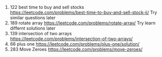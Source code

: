 1. 122 best time to buy and sell stocks https://leetcode.com/problems/best-time-to-buy-and-sell-stock-ii/ Try similar questions later
2. 189 rotate array https://leetcode.com/problems/rotate-array/ Try learn differnt solutions later
3. 139 intersection of two arrays https://leetcode.com/problems/intersection-of-two-arrays/
4. 66 plus one https://leetcode.com/problems/plus-one/solution/
5. 283 Move Zeroes https://leetcode.com/problems/move-zeroes/
